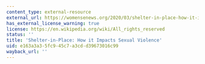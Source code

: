 ```yaml
---
content_type: external-resource
external_url: https://womensenews.org/2020/03/shelter-in-place-how-it-impacts-sexual-violence/
has_external_license_warning: true
license: https://en.wikipedia.org/wiki/All_rights_reserved
status: ''
title: 'Shelter-in-Place: How it Impacts Sexual Violence'
uid: e163a3a3-5fc9-45c7-a3cd-d39673016c99
wayback_url: ''
---
```

